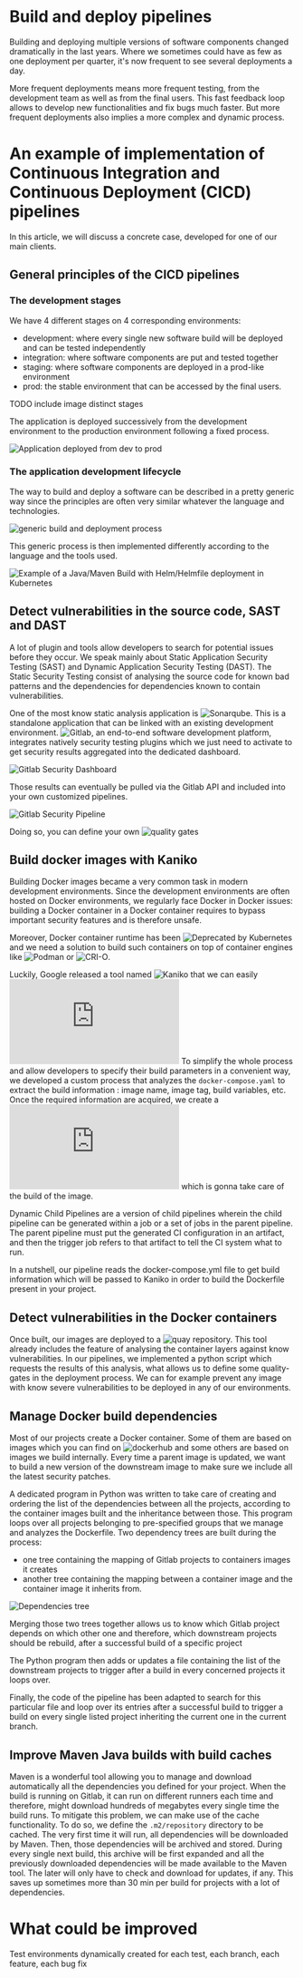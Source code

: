 # Build and deploy pipelines

Building and deploying multiple versions of software components changed dramatically in the last years.
Where we sometimes could have as few as one deployment per quarter, it's now frequent to see several deployments a day.

More frequent deployments means more frequent testing, from the development team as well as from the final users.
This fast feedback loop allows to develop new functionalities and fix bugs much faster.
But more frequent deployments also implies a more complex and dynamic process.

# An example of implementation of Continuous Integration and Continuous Deployment (CICD) pipelines

In this article, we will discuss a concrete case, developed for one of our main clients.

## General principles of the CICD pipelines

### The development stages

We have 4 different stages on 4 corresponding environments:
- development: where every single new software build will be deployed and can be tested independently 
- integration: where software components are put and tested together
- staging: where software components are deployed in a prod-like environment
- prod: the stable environment that can be accessed by the final users.

TODO include image distinct stages

The application is deployed successively from the development environment to the production environment
following a fixed process.

![Application deployed from dev to prod](./C2C-Blog-article_Deployment-from-dev-to-prod.png)

### The application development lifecycle

The way to build and deploy a software can be described in a pretty generic way since the principles are often
very similar whatever the language and technologies.

![generic build and deployment process](./C2C-Blog-article_source_code_to_deployed_app_principle.png)

This generic process is then implemented differently according to the language and the tools used.

![Example of a Java/Maven Build with Helm/Helmfile deployment in Kubernetes](./C2C-Blog-article_source_code_to_deployed_app_example.png)

## Detect vulnerabilities in the source code, SAST and DAST

A lot of plugin and tools allow developers to search for potential issues before they occur.
We speak mainly about Static Application Security Testing (SAST) and Dynamic Application Security Testing (DAST).
The Static Security Testing consist of analysing the source code for known bad patterns and the dependencies for
dependencies known to contain vulnerabilities.

One of the most know static analysis application is ![Sonarqube](https://www.sonarsource.com/products/sonarqube/). This is a standalone application that can be linked with an
existing development environment. ![Gitlab](https://about.gitlab.com), an end-to-end software development platform, integrates natively security testing
plugins which we just need to activate to get security results aggregated into the dedicated dashboard.

![Gitlab Security Dashboard](./Gitlab_sec_dashboard.png)

Those results can eventually be pulled via the Gitlab API and included into your own customized pipelines.

![Gitlab Security Pipeline](./Gitlab_sec_pipeline.png)

Doing so, you can define your own ![quality gates](https://docs.sonarqube.org/latest/user-guide/quality-gates/)

## Build docker images with Kaniko

Building Docker images became a very common task in modern development environments.
Since the development environments are often hosted on Docker environments, we regularly face Docker in Docker issues:
building a Docker container in a Docker container requires to bypass important security features and is therefore unsafe.

Moreover, Docker container runtime has been ![Deprecated by Kubernetes](https://kubernetes.io/blog/2020/12/02/dont-panic-kubernetes-and-docker/) and we need a solution to build such containers on top of container engines like ![Podman](https://podman.io/) or ![CRI-O](https://cri-o.io/).

Luckily, Google released a tool named ![Kaniko](https://github.com/GoogleContainerTools/kaniko) that we can easily ![use from Gitlab](https://docs.gitlab.com/ee/ci/docker/using_kaniko.html)
To simplify the whole process and allow developers to specify their build parameters in a convenient way, we developed a
custom process that analyzes the `docker-compose.yaml` to extract the build information : image name, image tag, build variables, etc.
Once the required information are acquired, we create a ![dynamic child pipeline](https://docs.gitlab.com/ee/ci/pipelines/downstream_pipelines.html#dynamic-child-pipelines) which is gonna take care of the build of the image.

Dynamic Child Pipelines are a version of child pipelines wherein the child pipeline can be generated within a job or a set of jobs in the parent pipeline. The parent pipeline must put the generated CI configuration in an artifact, and then the trigger job refers to that artifact to tell the CI system what to run.

In a nutshell, our pipeline reads the docker-compose.yml file to get build information which will be passed to Kaniko in order to build the Dockerfile present in your project.

## Detect vulnerabilities in the Docker containers

Once built, our images are deployed to a ![quay](https://quay.io) repository. This tool already includes the feature of analysing the container layers against know vulnerabilities. In our pipelines, we implemented a python script which requests the results of this analysis, what allows us to define some quality-gates in the deployment process. We can for example prevent any image with know severe vulnerabilities to be deployed in any of our environments.

## Manage Docker build dependencies

Most of our projects create a Docker container. Some of them are based on images which you can find on ![dockerhub](https://hub.docker.com/) and some others are based on images we build internally. Every time a parent image is updated, we want to build a new version of the downstream image to make sure we include all the latest security patches.

A dedicated program in Python was written to take care of creating and ordering the list of the dependencies between all the projects, according to the container images built and the inheritance between those. This program loops over all projects belonging to pre-specified groups that we manage and analyzes the Dockerfile. Two dependency trees are built during the process:
- one tree containing the mapping of Gitlab projects to containers images it creates
- another tree containing the mapping between a container image and the container image it inherits from.

![Dependencies tree](./Build-dependencies-tree.png)

Merging those two trees together allows us to know which Gitlab project depends on which other one and therefore, which downstream projects should be rebuild, after a successful build of a specific project

The Python program then adds or updates a file containing the list of the downstream projects to trigger after a build in every concerned projects it loops over.

Finally, the code of the pipeline has been adapted to search for this particular file and loop over its entries after a successful build to trigger a build on every single listed project inheriting the current one in the current branch.

## Improve Maven Java builds with build caches

Maven is a wonderful tool allowing you to manage and download automatically all the dependencies you defined for your project.
When the build is running on Gitlab, it can run on different runners each time and therefore, might download hundreds of megabytes
every single time the build runs.
To mitigate this problem, we can make use of the cache functionality. To do so, we define the `.m2/repository` directory to be cached.
The very first time it will run, all dependencies will be downloaded by Maven. Then, those dependencies will be archived and stored.
During every single next build, this archive will be first expanded and all the previously downloaded dependencies will be made available
to the Maven tool. The later will only have to check and download for updates, if any.
This saves up sometimes more than 30 min per build for projects with a lot of dependencies.

# What could be improved

Test environments dynamically created for each test, each branch, each feature, each bug fix
